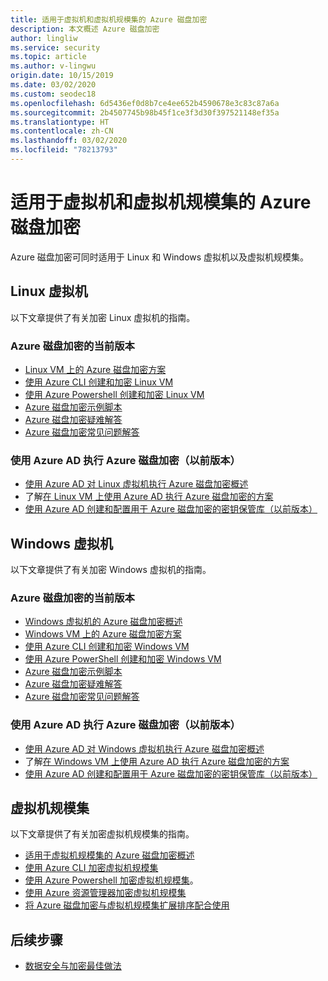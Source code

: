 ```yaml
---
title: 适用于虚拟机和虚拟机规模集的 Azure 磁盘加密
description: 本文概述 Azure 磁盘加密
author: lingliw
ms.service: security
ms.topic: article
ms.author: v-lingwu
origin.date: 10/15/2019
ms.date: 03/02/2020
ms.custom: seodec18
ms.openlocfilehash: 6d5436ef0d8b7ce4ee652b4590678e3c83c87a6a
ms.sourcegitcommit: 2b4507745b98b45f1ce3f3d30f397521148ef35a
ms.translationtype: HT
ms.contentlocale: zh-CN
ms.lasthandoff: 03/02/2020
ms.locfileid: "78213793"
---
```

# <a name="azure-disk-encryption-for-virtual-machines-and-virtual-machine-scale-sets"></a>适用于虚拟机和虚拟机规模集的 Azure 磁盘加密

Azure 磁盘加密可同时适用于 Linux 和 Windows 虚拟机以及虚拟机规模集。 

## <a name="linux-virtual-machines"></a>Linux 虚拟机

以下文章提供了有关加密 Linux 虚拟机的指南。

### <a name="current-version-of-azure-disk-encryption"></a>Azure 磁盘加密的当前版本

- [Linux VM 上的 Azure 磁盘加密方案](../../virtual-machines/linux/disk-encryption-linux.md)
- [使用 Azure CLI 创建和加密 Linux VM](../../virtual-machines/linux/disk-encryption-cli-quickstart.md)
- [使用 Azure Powershell 创建和加密 Linux VM](../../virtual-machines/linux/disk-encryption-powershell-quickstart.md)
- [Azure 磁盘加密示例脚本](../../virtual-machines/linux/disk-encryption-sample-scripts.md)
- [Azure 磁盘加密疑难解答](../../virtual-machines/linux/disk-encryption-troubleshooting.md)
- [Azure 磁盘加密常见问题解答](../../virtual-machines/linux/disk-encryption-faq.md)

### <a name="azure-disk-encryption-with-azure-ad-previous-version"></a>使用 Azure AD 执行 Azure 磁盘加密（以前版本）

- [使用 Azure AD 对 Linux 虚拟机执行 Azure 磁盘加密概述](../../virtual-machines/linux/disk-encryption-overview-aad.md)
- 了解[在 Linux VM 上使用 Azure AD 执行 Azure 磁盘加密的方案](../../virtual-machines/linux/disk-encryption-linux.md)
- [使用 Azure AD 创建和配置用于 Azure 磁盘加密的密钥保管库（以前版本）](../../virtual-machines/linux/disk-encryption-key-vault-aad.md)

## <a name="windows-virtual-machines"></a>Windows 虚拟机

以下文章提供了有关加密 Windows 虚拟机的指南。

### <a name="current-version-of-azure-disk-encryption"></a>Azure 磁盘加密的当前版本

- [Windows 虚拟机的 Azure 磁盘加密概述](../../virtual-machines/windows/disk-encryption-overview.md)
- [Windows VM 上的 Azure 磁盘加密方案](../../virtual-machines/windows/disk-encryption-windows.md)
- [使用 Azure CLI 创建和加密 Windows VM](../../virtual-machines/windows/disk-encryption-cli-quickstart.md)
- [使用 Azure PowerShell 创建和加密 Windows VM](../../virtual-machines/windows/disk-encryption-powershell-quickstart.md)
- [Azure 磁盘加密示例脚本](../../virtual-machines/windows/disk-encryption-sample-scripts.md)
- [Azure 磁盘加密疑难解答](../../virtual-machines/windows/disk-encryption-troubleshooting.md)
- [Azure 磁盘加密常见问题解答](../../virtual-machines/windows/disk-encryption-faq.md)

### <a name="azure-disk-encryption-with-azure-ad-previous-version"></a>使用 Azure AD 执行 Azure 磁盘加密（以前版本）

- [使用 Azure AD 对 Windows 虚拟机执行 Azure 磁盘加密概述](../../virtual-machines/windows/disk-encryption-overview-aad.md)
- 了解[在 Windows VM 上使用 Azure AD 执行 Azure 磁盘加密的方案](../../virtual-machines/windows/disk-encryption-windows.md)
- [使用 Azure AD 创建和配置用于 Azure 磁盘加密的密钥保管库（以前版本）](../../virtual-machines/windows/disk-encryption-key-vault-aad.md)

## <a name="virtual-machine-scale-sets"></a>虚拟机规模集

以下文章提供了有关加密虚拟机规模集的指南。

- [适用于虚拟机规模集的 Azure 磁盘加密概述](../../virtual-machine-scale-sets/disk-encryption-overview.md) 
- [使用 Azure CLI 加密虚拟机规模集](../../virtual-machine-scale-sets/disk-encryption-cli.md) 
- [使用 Azure Powershell 加密虚拟机规模集](../../virtual-machine-scale-sets/disk-encryption-powershell.md)。
- [使用 Azure 资源管理器加密虚拟机规模集](../../virtual-machine-scale-sets/disk-encryption-azure-resource-manager.md)
- [将 Azure 磁盘加密与虚拟机规模集扩展排序配合使用](../../virtual-machine-scale-sets/disk-encryption-extension-sequencing.md)

## <a name="next-steps"></a>后续步骤

- [数据安全与加密最佳做法](data-encryption-best-practices.md)
